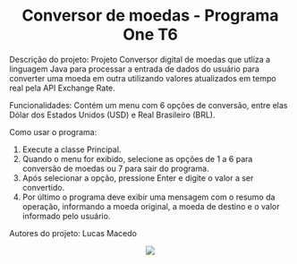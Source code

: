 <h1 align="center"> Conversor de moedas - Programa One T6 </h1>


Descrição do projeto:
Projeto Conversor digital de moedas que utliza a linguagem Java para processar a entrada de dados do usuário para converter uma moeda em outra utilizando valores atualizados em tempo real pela API Exchange Rate.

Funcionalidades:
Contém um menu com 6 opções de conversão, entre elas Dólar dos Estados Unidos (USD) e Real Brasileiro (BRL).

Como usar o programa:
1. Execute a classe Principal.
2. Quando o menu for exibido, selecione as opções de 1 a 6 para conversão de moedas ou 7 para sair do programa.
3. Após selecionar a opção, pressione Enter e digite o valor a ser convertido.
4. Por último o programa deve exibir uma mensagem com o resumo da operação, informando a moeda original, a moeda de destino e o valor informado pelo usuário.

Autores do projeto:
Lucas Macedo

<p align="center">
<img loading="lazy" src="http://img.shields.io/static/v1?label=STATUS&message=EM%20DESENVOLVIMENTO&color=GREEN&style=for-the-badge"/>
</p>
